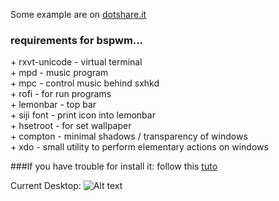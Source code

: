 <p>Some example are on <a href="http://dotshare.it/~szorfein/dots/">dotshare.it</a></p>

<h3>requirements for bspwm...</h3>

<p>
+ rxvt-unicode - virtual terminal <br />
+ mpd - music program <br />
+ mpc - control music behind sxhkd <br />
+ rofi - for run programs <br />
+ lemonbar - top bar <br />
+ siji font - print icon into lemonbar <br />
+ hsetroot - for set wallpaper <br />
+ compton - minimal shadows / transparency of windows <br />
+ xdo - small utility to perform elementary actions on windows<br />
</p>

###If you have trouble for install it: follow this [tuto](https://github.com/szorfein/dotfiles/wiki/Install-BSPWM)

Current Desktop: 
![Alt text](https://raw.githubusercontent.com/szorfein/dotfiles/master/screenshot.jpg "Screenshot")
